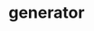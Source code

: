 # generator

<!-- Users should be able to register / login to the application.
A user should be able to add a new meme.
A user can view all the memes they have added.
A user should be able to view all the available memes.
A user should be able to search for a meme through title or date published.
A user should be able to update details of a meme they added.
A user should be able to remove details of memes they added.
Users should be NOT able to update or delete memes they have not added.
In order to use the application, the user must be logged in. -->
